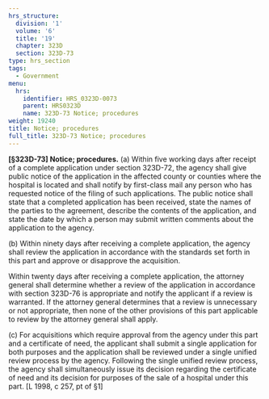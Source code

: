 ```yaml
---
hrs_structure:
  division: '1'
  volume: '6'
  title: '19'
  chapter: 323D
  section: 323D-73
type: hrs_section
tags:
  - Government
menu:
  hrs:
    identifier: HRS_0323D-0073
    parent: HRS0323D
    name: 323D-73 Notice; procedures
weight: 19240
title: Notice; procedures
full_title: 323D-73 Notice; procedures
---
```

**[§323D-73] Notice; procedures.** (a) Within five working days after receipt of a complete application under section 323D-72, the agency shall give public notice of the application in the affected county or counties where the hospital is located and shall notify by first-class mail any person who has requested notice of the filing of such applications. The public notice shall state that a completed application has been received, state the names of the parties to the agreement, describe the contents of the application, and state the date by which a person may submit written comments about the application to the agency.

(b) Within ninety days after receiving a complete application, the agency shall review the application in accordance with the standards set forth in this part and approve or disapprove the acquisition.

Within twenty days after receiving a complete application, the attorney general shall determine whether a review of the application in accordance with section 323D-76 is appropriate and notify the applicant if a review is warranted. If the attorney general determines that a review is unnecessary or not appropriate, then none of the other provisions of this part applicable to review by the attorney general shall apply.

(c) For acquisitions which require approval from the agency under this part and a certificate of need, the applicant shall submit a single application for both purposes and the application shall be reviewed under a single unified review process by the agency. Following the single unified review process, the agency shall simultaneously issue its decision regarding the certificate of need and its decision for purposes of the sale of a hospital under this part. [L 1998, c 257, pt of §1]